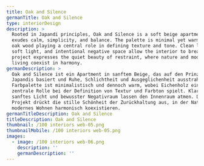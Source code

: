 ```yaml
---
title: Oak and Silence
germanTitle: Oak and Silence
type: interiorDesign
description: >
  Rooted in Japandi principles, Oak and Silence is a soft beige apartment that
  exudes calm, simplicity, and balance. The palette is minimal yet warm, with
  oak wood playing a central role in defining texture and tone. Clean lines,
  soft light, and intentional negative space allow the interior to breathe. This
  project expresses the quiet beauty of restraint, where nature and modern
  living coexist in harmony.
germanDescription: >
  Oak and Silence ist ein Apartment in sanftem Beige, das auf den Prinzipien
  Japandis basiert und Ruhe, Schlichtheit und Ausgeglichenheit ausstrahlt. Die
  Farbpalette ist minimalistisch und dennoch warm, wobei Eichenholz eine
  zentrale Rolle bei der Definition von Textur und Farbton spielt. Klare Linien,
  sanftes Licht und bewusster Negativraum lassen den Innenraum atmen. Dieses
  Projekt drückt die stille Schönheit der Zurückhaltung aus, in der Natur und
  modernes Wohnen harmonisch koexistieren.
germanTitleDescription: Oak and Silence
titleDescription: Oak and Silence
thumbnail: /100 interiors web-05.png
thumbnailMobile: /100 interiors web-05.png
images:
  - image: /100 interiors web-06.png
    description: ''
    germanDescription: ''
---
```


